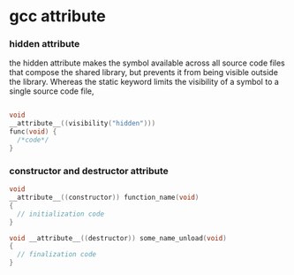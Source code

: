 # gcc attribute

### hidden attribute

the hidden attribute makes the symbol available across all source code files that compose the shared library, but prevents it from being visible outside the library.
Whereas the static keyword limits the visibility of a symbol to a single source code file, 

```c

void
__attribute__((visibility("hidden")))
func(void) {
  /*code*/
}
```

### constructor and destructor attribute

```c
void
__attribute__((constructor)) function_name(void)
{
  // initialization code
}

void __attribute__((destructor)) some_name_unload(void)
{
  // finalization code
}
```